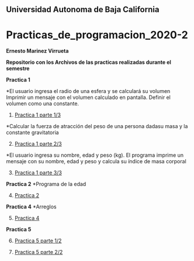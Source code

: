 ## Universidad Autonoma de Baja California
# Practicas_de_programacion_2020-2


**Ernesto Marinez Virrueta**

 **Repositorio con los Archivos de las practicas realizadas durante el semestre**
 
**Practica 1**

 *El usuario ingresa el radio de una esfera y se calculará su volumen Imprimir un
mensaje con el volumen calculado en pantalla. Definir el volumen como una constante.

 1. [Practica 1 parte 1/3](https://github.com/ErnestoMtz270601/Practicas_de_programacion_2020-2/blob/main/Ejercicio%201%20programacion.cpp)
 
 *Calcular la fuerza de atracción del peso de una persona dadasu masa y la
constante gravitatoria

 2. [Practica 1 parte 2/3](https://github.com/ErnestoMtz270601/Practicas_de_programacion_2020-2/blob/main/Ejercicio%202%20programacion.cpp)
 
 *El usuario ingresa su nombre, edad y peso (kg). El programa imprime un mensaje con su
nombre, edad y peso y calcula su índice de masa corporal

 3. [Practica 1 parte 3/3](https://github.com/ErnestoMtz270601/Practicas_de_programacion_2020-2/blob/main/Ejercicio%203%20programacion.cpp)
 
**Practica 2**
 *Programa de la edad 
 
 4. [Practica 2](https://github.com/ErnestoMtz270601/Practicas_de_programacion_2020-2/blob/main/practica-2-programacion.zip)
 
**Practica 4**
 *Arreglos
 
 5. [Practica 4](https://github.com/ErnestoMtz270601/Practicas_de_programacion_2020-2/tree/main/taller%204)
 
 **Practica 5**
 
 6. [Practica 5 parte 1/2](https://github.com/ErnestoMtz270601/Practicas_de_programacion_2020-2/blob/main/parte%201%20taller%205.c)
 
 7. [Practica 5 parte 2/2](https://github.com/ErnestoMtz270601/Practicas_de_programacion_2020-2/blob/main/taller%205%20parte%202.c)
 
